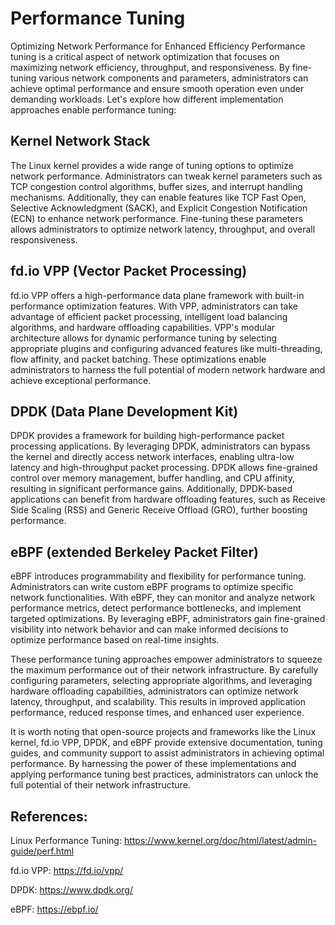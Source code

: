 # Performance Tuning
Optimizing Network Performance for Enhanced Efficiency
Performance tuning is a critical aspect of network optimization that focuses on maximizing network efficiency, throughput, and responsiveness. By fine-tuning various network components and parameters, administrators can achieve optimal performance and ensure smooth operation even under demanding workloads. Let's explore how different implementation approaches enable performance tuning:

## Kernel Network Stack
The Linux kernel provides a wide range of tuning options to optimize network performance. Administrators can tweak kernel parameters such as TCP congestion control algorithms, buffer sizes, and interrupt handling mechanisms. Additionally, they can enable features like TCP Fast Open, Selective Acknowledgment (SACK), and Explicit Congestion Notification (ECN) to enhance network performance. Fine-tuning these parameters allows administrators to optimize network latency, throughput, and overall responsiveness.

## fd.io VPP (Vector Packet Processing)
fd.io VPP offers a high-performance data plane framework with built-in performance optimization features. With VPP, administrators can take advantage of efficient packet processing, intelligent load balancing algorithms, and hardware offloading capabilities. VPP's modular architecture allows for dynamic performance tuning by selecting appropriate plugins and configuring advanced features like multi-threading, flow affinity, and packet batching. These optimizations enable administrators to harness the full potential of modern network hardware and achieve exceptional performance.

## DPDK (Data Plane Development Kit)
DPDK provides a framework for building high-performance packet processing applications. By leveraging DPDK, administrators can bypass the kernel and directly access network interfaces, enabling ultra-low latency and high-throughput packet processing. DPDK allows fine-grained control over memory management, buffer handling, and CPU affinity, resulting in significant performance gains. Additionally, DPDK-based applications can benefit from hardware offloading features, such as Receive Side Scaling (RSS) and Generic Receive Offload (GRO), further boosting performance.

## eBPF (extended Berkeley Packet Filter)
eBPF introduces programmability and flexibility for performance tuning. Administrators can write custom eBPF programs to optimize specific network functionalities. With eBPF, they can monitor and analyze network performance metrics, detect performance bottlenecks, and implement targeted optimizations. By leveraging eBPF, administrators gain fine-grained visibility into network behavior and can make informed decisions to optimize performance based on real-time insights.

These performance tuning approaches empower administrators to squeeze the maximum performance out of their network infrastructure. By carefully configuring parameters, selecting appropriate algorithms, and leveraging hardware offloading capabilities, administrators can optimize network latency, throughput, and scalability. This results in improved application performance, reduced response times, and enhanced user experience.

It is worth noting that open-source projects and frameworks like the Linux kernel, fd.io VPP, DPDK, and eBPF provide extensive documentation, tuning guides, and community support to assist administrators in achieving optimal performance. By harnessing the power of these implementations and applying performance tuning best practices, administrators can unlock the full potential of their network infrastructure.

## References:
Linux Performance Tuning: https://www.kernel.org/doc/html/latest/admin-guide/perf.html

fd.io VPP: https://fd.io/vpp/

DPDK: https://www.dpdk.org/

eBPF: https://ebpf.io/
